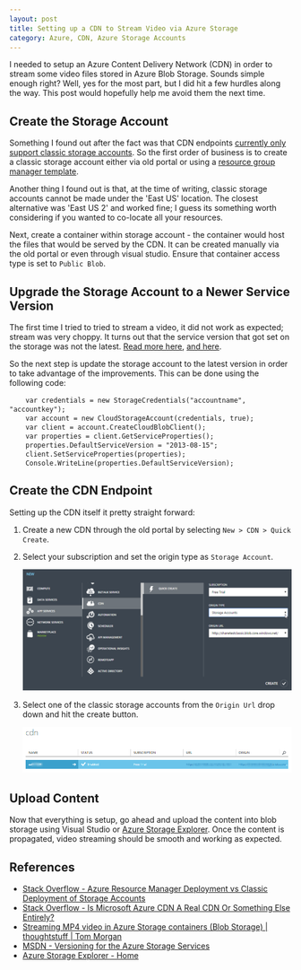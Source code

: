 ```yaml
---
layout: post
title: Setting up a CDN to Stream Video via Azure Storage
category: Azure, CDN, Azure Storage Accounts
---
```

I needed to setup an Azure Content Delivery Network (CDN) in order to stream some video files stored in Azure Blob Storage. Sounds simple enough right? Well, yes for the most part, but I did hit a few hurdles along the way. This post would hopefully help me avoid them the next time.

## Create the Storage Account

Something I found out after the fact was that CDN endpoints [currently only support classic storage accounts](http://stackoverflow.com/questions/32569564/azure-resource-manager-deployment-vs-classic-deployment-of-storage-accounts). So the first order of business is to create a classic storage account either via old portal or using a [resource group manager template](/2015/10/deploy-classic-storage-azure-resource-manager/). 

Another thing I found out is that, at the time of writing, classic storage accounts cannot be made under the 'East US' location. The closest alternative was 'East US 2' and worked fine; I guess its something worth considering if you wanted to co-locate all your resources.

Next, create a container within storage account - the container would host the files that would be served by the CDN. It can be created manually via the old portal or even through visual studio. Ensure that container access type is set to `Public Blob`.

## Upgrade the Storage Account to a Newer Service Version 

The first time I tried to tried to stream a video, it did not work as expected; stream was very choppy. It turns out that the service version that got set on the storage was not the latest. [Read more here](http://blog.thoughtstuff.co.uk/2014/01/streaming-mp4-video-files-in-azure-storage-containers-blob-storage/), [and here](https://msdn.microsoft.com/library/azure/dd894041.aspx).

So the next step is update the storage account to the latest version in order to take advantage of the improvements. This can be done using the following code:

		var credentials = new StorageCredentials("accountname", "accountkey");
		var account = new CloudStorageAccount(credentials, true);
		var client = account.CreateCloudBlobClient();
		var properties = client.GetServiceProperties();
		properties.DefaultServiceVersion = "2013-08-15";
		client.SetServiceProperties(properties);
		Console.WriteLine(properties.DefaultServiceVersion);

<!--excerpt-->

## Create the CDN Endpoint

Setting up the CDN itself it pretty straight forward:

1. Create a new CDN through the old portal by selecting `New > CDN > Quick Create`. 
2. Select your subscription and set the origin type as `Storage Account`.

	[![Azure Create CDN](/images/posts/AzureCDNStream/10_CreateCDN.png)](/images/posts/AzureCDNStream/10_CreateCDN.png)

3. Select one of the classic storage accounts from the `Origin Url` drop down and hit the create button.

	[![Azure CDN Created](/images/posts/AzureCDNStream/20_CDNCreated.png)](/images/posts/AzureCDNStream/20_CDNCreated.png)

## Upload Content

Now that everything is setup, go ahead and upload the content into blob storage using Visual Studio or [Azure Storage Explorer](https://azurestorageexplorer.codeplex.com/). Once the content is propagated, video streaming should be smooth and working as expected.

## References

- [Stack Overflow - Azure Resource Manager Deployment vs Classic Deployment of Storage Accounts](http://stackoverflow.com/questions/32569564/azure-resource-manager-deployment-vs-classic-deployment-of-storage-accounts)
- [Stack Overflow - Is Microsoft Azure CDN A Real CDN Or Something Else Entirely?](http://stackoverflow.com/questions/7235082/is-microsoft-azure-cdn-a-real-cdn-or-something-else-entirely)
- [Streaming MP4 video in Azure Storage containers (Blob Storage) | thoughtstuff | Tom Morgan](http://blog.thoughtstuff.co.uk/2014/01/streaming-mp4-video-files-in-azure-storage-containers-blob-storage/)
- [MSDN - Versioning for the Azure Storage Services](https://msdn.microsoft.com/library/azure/dd894041.aspx)
- [Azure Storage Explorer - Home](https://azurestorageexplorer.codeplex.com/)


